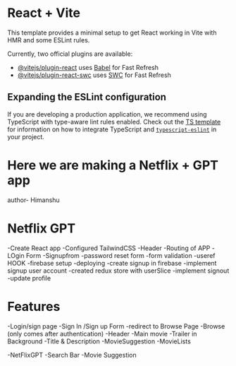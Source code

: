 # React + Vite

This template provides a minimal setup to get React working in Vite with HMR and some ESLint rules.

Currently, two official plugins are available:

- [@vitejs/plugin-react](https://github.com/vitejs/vite-plugin-react/blob/main/packages/plugin-react) uses [Babel](https://babeljs.io/) for Fast Refresh
- [@vitejs/plugin-react-swc](https://github.com/vitejs/vite-plugin-react/blob/main/packages/plugin-react-swc) uses [SWC](https://swc.rs/) for Fast Refresh

## Expanding the ESLint configuration

If you are developing a production application, we recommend using TypeScript with type-aware lint rules enabled. Check out the [TS template](https://github.com/vitejs/vite/tree/main/packages/create-vite/template-react-ts) for information on how to integrate TypeScript and [`typescript-eslint`](https://typescript-eslint.io) in your project.


# Here we are making a Netflix + GPT app
 author- Himanshu

 # Netflix GPT
   -Create React app
   -Configured TailwindCSS
   -Header
   -Routing of APP
   -LOgin Form
   -Signupfrom
   -password reset form
   -form validation
   -useref HOOK
   -firebase setup
   -deploying 
   -create signup in firebase
   -implement signup user account
   -created redux store with userSlice
   -implement signout
   -update profile

# Features
 -Login/sign page
            -Sign In /Sign up Form
            -redirect to Browse Page
 -Browse (only comes after authentication)
        -Header
        -Main movie
                -Trailer in Background
                -Title & Description
                -MovieSuggestion
                   -MovieLists

-NetFlixGPT
    -Search Bar
    -Movie Suggestion 


